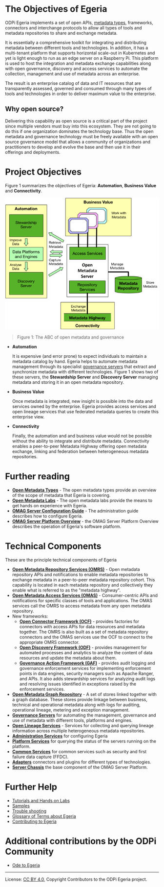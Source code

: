 <!-- SPDX-License-Identifier: CC-BY-4.0 -->
<!-- Copyright Contributors to the ODPi Egeria project. -->
  
# The Objectives of Egeria

ODPi Egeria implements a set of open APIs, [metadata types](open-metadata-types/README.md),
frameworks, connectors and interchange protocols to allow all types of tools and
metadata repositories to share and exchange metadata.

It is essentially a comprehensive toolkit for integrating and
distributing metadata between different tools and technologies.  In addition, it has a multi-tenant platform
that supports horizontal scale-out in Kubernetes and yet is light enough to run
as an edge server on a Raspberry Pi.  This platform is
used to host the integration and metadata exchange capabilities
along with open governance,
discovery and access services to automate the collection, management and
use of metadata across an enterprise.  

The result is an enterprise catalog of
data and IT resources that are transparently assessed, governed and consumed 
through many types of tools and technologies in order to
deliver maximum value to the enterprise.

## Why open source?

Delivering this capability as open source is a critical part of the project
since multiple vendors must buy into this ecosystem.
They are not going to do this if one organization dominates the technology base.
Thus the open metadata and governance technology must be freely available with
an open source governance model that allows a community of organizations and
practitioners to develop and evolve the base and then use it in their offerings
and deployments.

# Project Objectives

Figure 1 summarizes the objectives of Egeria:
**Automation**, **Business Value** and **Connectivity**.

![Figure 1: The ABC of open metadata and governance](Figure-1-Project-Objectives.png)
> Figure 1: The ABC of open metadata and governance

* **Automation**
  
  It is expensive (and error prone) to expect individuals to
  maintain a metadata catalog by hand.  Egeria helps to
  automate metadata management through its specialist
  [governance servers](../../open-metadata-implementation/governance-servers)
  that extract and synchronize metadata with different technologies.
  Figure 1 shows two of these servers, the **Stewardship Server** and
  **Discovery Server** managing metadata and storing it in an open
  metadata repository.

* **Business Value**

  Once metadata is integrated, new insight is possible into
  the data and services owned by the enterprise.
  Egeria provides access services
  and open lineage services that use federated metadata 
  queries to create this enterprise view.
  
* **Connectivity**

  Finally, the automation and and business value would not be possible
  without the ability to integrate and distribute metadata.
  Connectivity enables a peer-to-peer Metadata Highway offering
  open metadata exchange, linking and federation between
  heterogeneous metadata repositories.


# Further reading

* **[Open Metadata Types](open-metadata-types/README.md)** - The open metadata types provide
an overview of the scope of metadata that Egeria is covering.
* **[Open Metadata Labs](../../open-metadata-resources/open-metadata-labs)** - The open metadata labs provide
the means to get hands on experience with Egeria.
* **[OMAG Server Configuration Guide](../../open-metadata-implementation/admin-services/docs/user)** - The administration guide describes how to configure Egeria.
* **[OMAG Server Platform Overview](omag-server)** - the OMAG Server Platform Overview describes the operation of Egeria's software platform.

# Technical Components 

These are the principle technical components of Egeria

* **[Open Metadata Repository Services (OMRS)](../../open-metadata-implementation/repository-services/README.md)** - Open metadata repository APIs and notifications to enable metadata repositories to exchange metadata in a peer-to-peer metadata repository cohort.  This capability is located in each metadata repository and collectively they enable what is referred to as the "metadata highway".
* **[Open Metadata Access Services (OMAS)](../../open-metadata-implementation/access-services/README.md)** - Consumer-centric APIs and notifications for specific classes of tools and applications.  The OMAS services call the OMRS to access metadata from any open metadata repository.
* New frameworks:
  * **[Open Connector Framework (OCF)](../../open-metadata-implementation/frameworks/open-connector-framework/README.md)** - provides factories for connectors with access APIs for data resources and metadata together.  The OMRS is also built as a set of metadata repository connectors and the OMAS services use the OCF to connect to the appropriate OMRS connector.
  * **[Open Discovery Framework (ODF)](../../open-metadata-implementation/frameworks/open-discovery-framework/README.md)** - provides management for automated processes and analytics to analyze the content of data resources and update the metadata about them.
  * **[Governance Action Framework (GAF)](../../open-metadata-implementation/frameworks/governance-action-framework/README.md)** - provides audit logging and governance enforcement services for implementing enforcement points in data engines, security managers such as Apache Ranger, and APIs.  It also adds stewardship services for analyzing audit logs and resolving issues identified in exceptions raised by the enforcement services.
* **[Open Metadata Graph Repository](../../open-metadata-implementation/adapters/open-connectors/repository-services-connectors/open-metadata-collection-store-connectors/graph-repository-connector/README.md)** - A set of stores linked together with a graph database.  These stores provide linkage between business, technical and operational metadata along with logs for auditing, operational lineage, metering and exception management.
* **[Governance Servers](../../open-metadata-implementation/governance-servers)** for automating the management, governance and use of metadata with different tools, platforms and engines.
* **[Open Lineage Services](../../open-metadata-implementation/governance-servers/open-lineage-services)** - Services for collecting and querying lineage information across multiple heterogeneous metadata repositories.
* **[Administration Services](../../open-metadata-implementation/admin-services)** for configuring Egeria
* **[Platform Services](../../open-metadata-implementation/platform-services)** for querying the status of the servers running on the platform.
* **[Common Services](../../open-metadata-implementation/common-services)** for common services such as security and first failure data capture (FFDC).
* **[Adapters](../../open-metadata-implementation/adapters)** connectors and plugins for different types of technologies.
* **[Server Chassis](../../open-metadata-implementation/server-chassis)** the base component of the OMAG Server Platform.

# Further Help

* [Tutorials and Hands on Labs](../../open-metadata-resources/open-metadata-tutorials)
* [Samples](../../open-metadata-resources/open-metadata-samples)
* [Trouble shooting](trouble-shooting)
* [Glossary of Terms about Egeria](open-metadata-glossary.md)
* [Contributing to Egeria](../../Community-Guide.md)


# Additional contributions by the ODPi Community

* [Ode to Egeria](fun/ode-to-egeria.md)

----
License: [CC BY 4.0](https://creativecommons.org/licenses/by/4.0/),
Copyright Contributors to the ODPi Egeria project.
